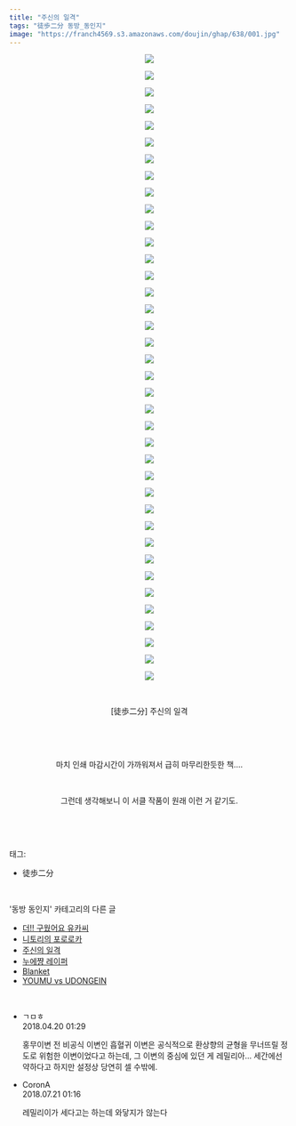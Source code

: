 ```yaml
---
title: "주신의 일격"
tags: "徒歩二分 동방_동인지"
image: "https://franch4569.s3.amazonaws.com/doujin/ghap/638/001.jpg"
---
```

<div class="article">
<p style="text-align: center; clear: none; float: none;"><img src="{{ site.imgserver2 }}/ghap/638/001.jpg"/></p>
<p style="text-align: center; clear: none; float: none;"><img src="{{ site.imgserver2 }}/ghap/638/002.jpg"/></p>
<p style="text-align: center; clear: none; float: none;"><img src="{{ site.imgserver2 }}/ghap/638/003.jpg"/></p>
<p style="text-align: center; clear: none; float: none;"><img src="{{ site.imgserver2 }}/ghap/638/004.jpg"/></p>
<p style="text-align: center; clear: none; float: none;"><img src="{{ site.imgserver2 }}/ghap/638/005.jpg"/></p>
<p style="text-align: center; clear: none; float: none;"><img src="{{ site.imgserver2 }}/ghap/638/006.jpg"/></p>
<p style="text-align: center; clear: none; float: none;"><img src="{{ site.imgserver2 }}/ghap/638/007.jpg"/></p>
<p style="text-align: center; clear: none; float: none;"><img src="{{ site.imgserver2 }}/ghap/638/008.jpg"/></p>
<p style="text-align: center; clear: none; float: none;"><img src="{{ site.imgserver2 }}/ghap/638/009.jpg"/></p>
<p style="text-align: center; clear: none; float: none;"><img src="{{ site.imgserver2 }}/ghap/638/010.jpg"/></p>
<p style="text-align: center; clear: none; float: none;"><img src="{{ site.imgserver2 }}/ghap/638/011.jpg"/></p>
<p style="text-align: center; clear: none; float: none;"><img src="{{ site.imgserver2 }}/ghap/638/012.jpg"/></p>
<p style="text-align: center; clear: none; float: none;"><img src="{{ site.imgserver2 }}/ghap/638/013.jpg"/></p>
<p style="text-align: center; clear: none; float: none;"><img src="{{ site.imgserver2 }}/ghap/638/014.jpg"/></p>
<p style="text-align: center; clear: none; float: none;"><img src="{{ site.imgserver2 }}/ghap/638/015.jpg"/></p>
<p style="text-align: center; clear: none; float: none;"><img src="{{ site.imgserver2 }}/ghap/638/016.jpg"/></p>
<p style="text-align: center; clear: none; float: none;"><img src="{{ site.imgserver2 }}/ghap/638/017.jpg"/></p>
<p style="text-align: center; clear: none; float: none;"><img src="{{ site.imgserver2 }}/ghap/638/018.jpg"/></p>
<p style="text-align: center; clear: none; float: none;"><img src="{{ site.imgserver2 }}/ghap/638/019.jpg"/></p>
<p style="text-align: center; clear: none; float: none;"><img src="{{ site.imgserver2 }}/ghap/638/020.jpg"/></p>
<p style="text-align: center; clear: none; float: none;"><img src="{{ site.imgserver2 }}/ghap/638/021.jpg"/></p>
<p style="text-align: center; clear: none; float: none;"><img src="{{ site.imgserver2 }}/ghap/638/022.jpg"/></p>
<p style="text-align: center; clear: none; float: none;"><img src="{{ site.imgserver2 }}/ghap/638/023.jpg"/></p>
<p style="text-align: center; clear: none; float: none;"><img src="{{ site.imgserver2 }}/ghap/638/024.jpg"/></p>
<p style="text-align: center; clear: none; float: none;"><img src="{{ site.imgserver2 }}/ghap/638/025.jpg"/></p>
<p style="text-align: center; clear: none; float: none;"><img src="{{ site.imgserver2 }}/ghap/638/026.jpg"/></p>
<p style="text-align: center; clear: none; float: none;"><img src="{{ site.imgserver2 }}/ghap/638/027.jpg"/></p>
<p style="text-align: center; clear: none; float: none;"><img src="{{ site.imgserver2 }}/ghap/638/028.jpg"/></p>
<p style="text-align: center; clear: none; float: none;"><img src="{{ site.imgserver2 }}/ghap/638/029.jpg"/></p>
<p style="text-align: center; clear: none; float: none;"><img src="{{ site.imgserver2 }}/ghap/638/030.jpg"/></p>
<p style="text-align: center; clear: none; float: none;"><img src="{{ site.imgserver2 }}/ghap/638/031.jpg"/></p>
<p style="text-align: center; clear: none; float: none;"><img src="{{ site.imgserver2 }}/ghap/638/032.jpg"/></p>
<p style="text-align: center; clear: none; float: none;"><img src="{{ site.imgserver2 }}/ghap/638/033.jpg"/></p>
<p style="text-align: center; clear: none; float: none;"><img src="{{ site.imgserver2 }}/ghap/638/034.jpg"/></p>
<p style="text-align: center; clear: none; float: none;"><img src="{{ site.imgserver2 }}/ghap/638/035.jpg"/></p>
<p style="text-align: center; clear: none; float: none;"><img src="{{ site.imgserver2 }}/ghap/638/036.jpg"/></p>
<p style="text-align: center; clear: none; float: none;"><img src="{{ site.imgserver2 }}/ghap/638/037.jpg"/></p>
<p style="text-align: center; clear: none; float: none;"><img src="{{ site.imgserver2 }}/ghap/638/038.jpg"/></p>
<p style="text-align: center; clear: none; float: none;"><br/></p>
<p style="text-align: center; clear: none; float: none;">[徒歩二分] 주신의 일격</p>
<p style="text-align: center; clear: none; float: none;"><br/></p>
<p style="text-align: center; clear: none; float: none;"><br/></p>
<p style="text-align: center; clear: none; float: none;">마치 인쇄 마감시간이 가까워져서 급히 마무리한듯한 책....</p>
<p style="text-align: center; clear: none; float: none;"><br/></p>
<p style="text-align: center; clear: none; float: none;">그런데 생각해보니 이 서클 작품이 원래 이런 거 같기도.</p>
<p><br/></p>
</div><br/>
<div class="tagTrail">
<p>태그: </p>
<ul>
<li>徒歩二分</li>
</ul>
</div><br/>
<div class="another">
<p>'동방 동인지' 카테고리의 다른 글</p>
<ul>
<li><a href="/ghap_640">더!! 구웠어요 유카씨</a></li>
<li><a href="/ghap_639">니토리의 포로로카</a></li>
<li><a href="/ghap_638">주신의 일격</a></li>
<li><a href="/ghap_637">누에쨩 레이퍼</a></li>
<li><a href="/ghap_636">Blanket</a></li>
<li><a href="/ghap_635">YOUMU vs UDONGEIN</a></li>
</ul>
</div><br/>
<div class="cb_module cb_fluid">
<div class="cb_wrt cb_profile">
<div class="comment">
<ul>
<li class="cb_thumb_off" id="comment15241676">
<div class="cb_comment_area">
<div class="cb_info_area">
<div class="cb_section">
<span class="cb_nick_name">ㄱㅁㅎ</span>
</div>
<div class="cb_section">
<span class="cb_date">2018.04.20 01:29 </span>
</div>
</div>
<div class="cb_dsc_comment">
<p class="cb_dsc">
											홍무이변 전 비공식 이변인 흡혈귀 이변은 공식적으로 환상향의 균형을 무너뜨릴 정도로 위험한 이변이었다고 하는데, 그 이변의 중심에 있던 게 레밀리아... 세간에선 약하다고 하지만 설정상 당연히 셀 수밖에.
										</p>
</div>
</div></li>
<li class="cb_thumb_off" id="comment15290984">
<div class="cb_comment_area">
<div class="cb_info_area">
<div class="cb_section">
<span class="cb_nick_name">CoronA</span>
</div>
<div class="cb_section">
<span class="cb_date">2018.07.21 01:16 </span>
</div>
</div>
<div class="cb_dsc_comment">
<p class="cb_dsc">
											레밀리이가 세다고는 하는데 와닿지가 않는다
										</p>
</div>
</div></li>
</ul>
</div>
</div><!-- commentList close -->
</div><br/>

